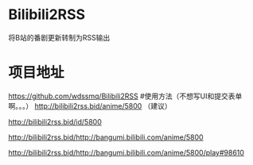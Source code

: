 # Bilibili2RSS
将B站的番剧更新转制为RSS输出
# 项目地址
https://github.com/wdssmq/Bilibili2RSS
#使用方法（不想写UI和提交表单啊。。。）
http://bilibili2rss.bid/anime/5800 （建议）

http://bilibili2rss.bid/id/5800

http://bilibili2rss.bid/http://bangumi.bilibili.com/anime/5800

http://bilibili2rss.bid/http://bangumi.bilibili.com/anime/5800/play#98610
